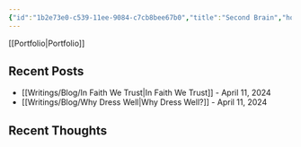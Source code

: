```yaml
---
{"id":"1b2e73e0-c539-11ee-9084-c7cb8bee67b0","title":"Second Brain","home":true,"publish":true,"date_created":"Saturday, December 3rd 2022, 3:27:32 pm","date_modified":"Thursday, April 11th 2024, 5:53:30 pm","cssclass":"mado-heading","path":"index.md","permalink":"/index/","PassFrontmatter":true}
---
```



[[Portfolio\|Portfolio]]

## Recent Posts

- [[Writings/Blog/In Faith We Trust\|In Faith We Trust]] - April 11, 2024
- [[Writings/Blog/Why Dress Well\|Why Dress Well?]] - April 11, 2024


## Recent Thoughts



